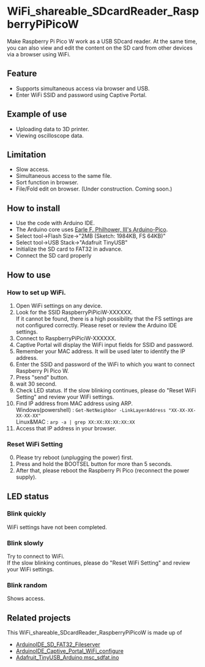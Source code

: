 # WiFi_shareable_SDcardReader_RaspberryPiPicoW
Make Raspberry Pi Pico W work as a USB SDcard reader. At the same time, you can also view and edit the content on the SD card from other devices via a browser using WiFi.

## Feature
* Supports simultaneous access via browser and USB.
* Enter WiFi SSID and password using Captive Portal.

## Example of use
* Uploading data to 3D printer.
* Viewing oscilloscope data.

## Limitation
* Slow access.
* Simultaneous access to the same file.
* Sort function in browser.
* File/Fold edit on browser. (Under construction. Coming soon.)

## How to install
* Use the code with Arduino IDE.
* The Arduino core uses [Earle F. Philhower, III's Arduino-Pico](https://github.com/earlephilhower/arduino-pico).
* Select tool→Flash Size→"2MB (Sketch: 1984KB, FS 64KB)"
* Select tool→USB Stack→"Adafruit TinyUSB"
* Initialize the SD card to FAT32 in advance.
* Connect the SD card properly

## How to use
### How to set up WiFi.
1. Open WiFi settings on any device.
2. Look for the SSID RaspberryPiPiciW-XXXXXX.<br>
If it cannot be found, there is a high possibility that the FS settings are not configured correctly. Please reset or review the Arduino IDE settings.
3. Connect to RaspberryPiPiciW-XXXXXX.
4. Captive Portal will display the WiFi input fields for SSID and password.
5. Remember your MAC address. It will be used later to identify the IP address.
6. Enter the SSID and password of the WiFi to which you want to connect Raspberry Pi Pico W.
7. Press "send" button.
8. wait 30 second.
9. Check LED status. If the slow blinking continues, please do "Reset WiFi Setting" and review your WiFi settings.
10. Find IP address from MAC address using ARP.<br>
Windows(powershell) : `Get-NetNeighbor -LinkLayerAddress "XX-XX-XX-XX-XX-XX"`<br>
Linux&MAC : `arp -a | grep XX:XX:XX:XX:XX:XX`<br>
11. Access that IP address in your browser.

### Reset WiFi Setting
0. Please try reboot (unplugging the power) first.
1. Press and hold the BOOTSEL button for more than 5 seconds.
2. After that, please reboot the Raspberry Pi Pico (reconnect the power supply).

## LED status
### Blink quickly
WiFi settings have not been completed.
### Blink slowly
Try to connect to WiFi.<br>
If the slow blinking continues, please do "Reset WiFi Setting" and review your WiFi settings.
### Blink random
Shows access.
## Related projects
This WiFi_shareable_SDcardReader_RaspberryPiPicoW is made up of
* [ArduinoIDE_SD_FAT32_Fileserver](https://github.com/UnagiDojyou/ArduinoIDE_SD_FAT32_Fileserver)
* [ArduinoIDE_Captive_Portal_WiFi_configure](https://github.com/UnagiDojyou/ArduinoIDE_Captive_Portal_WiFi_configure)
* [Adafruit_TinyUSB_Arduino msc_sdfat.ino](https://github.com/adafruit/Adafruit_TinyUSB_Arduino/blob/e2918652339aa3986f66b32c0a592c1aa72aabc8/examples/MassStorage/msc_sdfat/msc_sdfat.ino)
